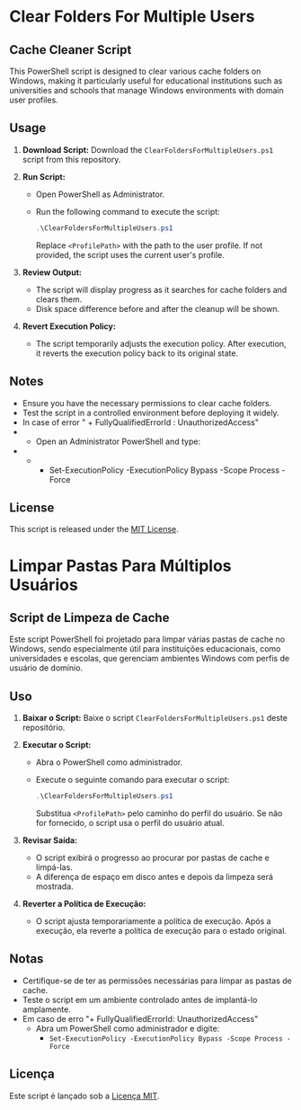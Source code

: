# Clear Folders For Multiple Users
## Cache Cleaner Script

This PowerShell script is designed to clear various cache folders on Windows, making it particularly useful for educational institutions such as universities and schools that manage Windows environments with domain user profiles.

## Usage

1. **Download Script:** Download the `ClearFoldersForMultipleUsers.ps1` script from this repository.

2. **Run Script:**

   - Open PowerShell as Administrator.
   - Run the following command to execute the script:

     ```powershell
     .\ClearFoldersForMultipleUsers.ps1
     ```

     Replace `<ProfilePath>` with the path to the user profile. If not provided, the script uses the current user's profile.

3. **Review Output:**

   - The script will display progress as it searches for cache folders and clears them.
   - Disk space difference before and after the cleanup will be shown.

4. **Revert Execution Policy:**

   - The script temporarily adjusts the execution policy. After execution, it reverts the execution policy back to its original state.

## Notes

- Ensure you have the necessary permissions to clear cache folders.
- Test the script in a controlled environment before deploying it widely.
- In case of error " + FullyQualifiedErrorId : UnauthorizedAccess" 
- - Open an Administrator PowerShell and type:
- - - Set-ExecutionPolicy -ExecutionPolicy Bypass -Scope Process -Force


## License

This script is released under the [MIT License](LICENSE).

# Limpar Pastas Para Múltiplos Usuários
## Script de Limpeza de Cache

Este script PowerShell foi projetado para limpar várias pastas de cache no Windows, sendo especialmente útil para instituições educacionais, como universidades e escolas, que gerenciam ambientes Windows com perfis de usuário de domínio.

## Uso

1. **Baixar o Script:** Baixe o script `ClearFoldersForMultipleUsers.ps1` deste repositório.

2. **Executar o Script:**

   - Abra o PowerShell como administrador.
   - Execute o seguinte comando para executar o script:

     ```powershell
     .\ClearFoldersForMultipleUsers.ps1
     ```

     Substitua `<ProfilePath>` pelo caminho do perfil do usuário. Se não for fornecido, o script usa o perfil do usuário atual.

3. **Revisar Saída:**

   - O script exibirá o progresso ao procurar por pastas de cache e limpá-las.
   - A diferença de espaço em disco antes e depois da limpeza será mostrada.

4. **Reverter a Política de Execução:**

   - O script ajusta temporariamente a política de execução. Após a execução, ela reverte a política de execução para o estado original.

## Notas

- Certifique-se de ter as permissões necessárias para limpar as pastas de cache.
- Teste o script em um ambiente controlado antes de implantá-lo amplamente.
- Em caso de erro "+ FullyQualifiedErrorId: UnauthorizedAccess"
  - Abra um PowerShell como administrador e digite:
    - `Set-ExecutionPolicy -ExecutionPolicy Bypass -Scope Process -Force`

## Licença

Este script é lançado sob a [Licença MIT](LICENSE).

